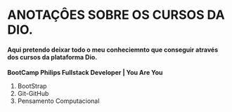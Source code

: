 # ANOTAÇÔES SOBRE OS CURSOS DA DIO.

#### Aqui pretendo deixar todo o meu conheciemnto que conseguir através dos cursos da plataforma Dio.


**BootCamp Philips Fullstack Developer | You Are You**
1. BootStrap
2. Git-GitHub
3. Pensamento Computacional
